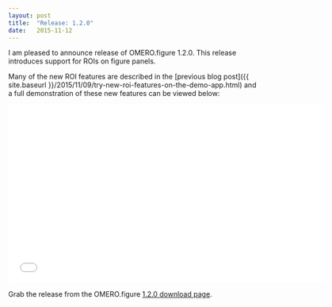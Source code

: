 ```yaml
---
layout: post
title:  "Release: 1.2.0"
date:   2015-11-12
---
```


I am pleased to announce release of OMERO.figure 1.2.0.
This release introduces support for ROIs on figure panels.

Many of the new ROI features are described in the [previous blog post]({{ site.baseurl }}/2015/11/09/try-new-roi-features-on-the-demo-app.html) and a full demonstration of these new features can be viewed below:

<iframe width="640" height="360" src="//www.youtube.com/embed/0rphBmermAc?rel=0" frameborder="0" allowfullscreen></iframe>



Grab the release from the OMERO.figure [1.2.0 download page](http://downloads.openmicroscopy.org/figure/1.2.0/).

